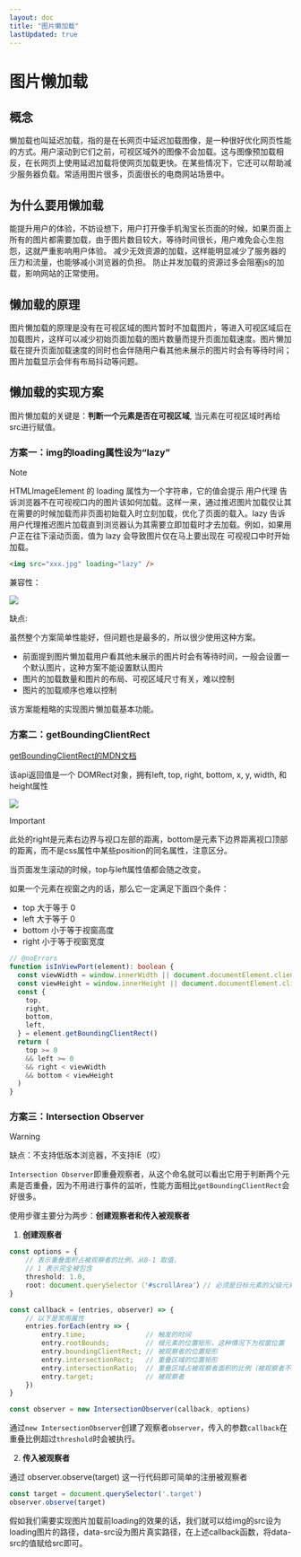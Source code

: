 ```yaml
---
layout: doc
title: "图片懒加载"
lastUpdated: true
---
```


# 图片懒加载

## 概念

懒加载也叫延迟加载，指的是在长网页中延迟加载图像，是一种很好优化网页性能的方式。用户滚动到它们之前，可视区域外的图像不会加载。这与图像预加载相反，在长网页上使用延迟加载将使网页加载更快。在某些情况下，它还可以帮助减少服务器负载。常适用图片很多，页面很长的电商网站场景中。

## 为什么要用懒加载

能提升用户的体验，不妨设想下，用户打开像手机淘宝长页面的时候，如果页面上所有的图片都需要加载，由于图片数目较大，等待时间很长，用户难免会心生抱怨，这就严重影响用户体验。
减少无效资源的加载，这样能明显减少了服务器的压力和流量，也能够减小浏览器的负担。
防止并发加载的资源过多会阻塞js的加载，影响网站的正常使用。

## 懒加载的原理

图片懒加载的原理是没有在可视区域的图片暂时不加载图片，等进入可视区域后在加载图片，这样可以减少初始页面加载的图片数量而提升页面加载速度。图片懒加载在提升页面加载速度的同时也会伴随用户看其他未展示的图片时会有等待时间；图片加载显示会伴有布局抖动等问题。

## 懒加载的实现方案

图片懒加载的关键是：**判断一个元素是否在可视区域**, 当元素在可视区域时再给src进行赋值。

### 方案一：img的loading属性设为“lazy”

> [!NOTE]
> HTMLImageElement 的 loading 属性为一个字符串，它的值会提示 用户代理 告诉浏览器不在可视视口内的图片该如何加载。这样一来，通过推迟图片加载仅让其在需要的时候加载而非页面初始载入时立刻加载，优化了页面的载入。lazy 告诉用户代理推迟图片加载直到浏览器认为其需要立即加载时才去加载。例如，如果用户正在往下滚动页面，值为 lazy 会导致图片仅在马上要出现在 可视视口中时开始加载。

```html
<img src="xxx.jpg" loading="lazy" />
```

兼容性：

![](/imgs/coding/page-load/1-comp.png)

缺点:

虽然整个方案简单性能好，但问题也是最多的，所以很少使用这种方案。

- 前面提到图片懒加载用户看其他未展示的图片时会有等待时间，一般会设置一个默认图片，这种方案不能设置默认图片
- 图片的加载数量和图片的布局、可视区域尺寸有关，难以控制
- 图片的加载顺序也难以控制

该方案能粗略的实现图片懒加载基本功能。

### 方案二：getBoundingClientRect

[getBoundingClientRect的MDN文档](https://developer.mozilla.org/en-US/docs/Web/API/Element/getBoundingClientRect)

该api返回值是一个 DOMRect对象，拥有left, top, right, bottom, x, y, width, 和 height属性

![](/imgs/coding/page-load/element-box-diagram.png)

> [!IMPORTANT]
> 此处的right是元素右边界与视口左部的距离，bottom是元素下边界距离视口顶部的距离，而不是css属性中某些position的同名属性，注意区分。

当页面发生滚动的时候，top与left属性值都会随之改变。

如果一个元素在视窗之内的话，那么它一定满足下面四个条件：

- top 大于等于 0
- left 大于等于 0
- bottom 小于等于视窗高度
- right 小于等于视窗宽度

```ts twoslash
// @noErrors
function isInViewPort(element): boolean {
  const viewWidth = window.innerWidth || document.documentElement.clientWidth
  const viewHeight = window.innerHeight || document.documentElement.clientHeight
  const {
    top,
    right,
    bottom,
    left,
  } = element.getBoundingClientRect()
  return (
    top >= 0
    && left >= 0
    && right < viewWidth
    && bottom < viewHeight
  )
}
```

### 方案三：Intersection Observer

> [!WARNING]
> 缺点：不支持低版本浏览器，不支持IE（哎）

`Intersection Observer`即重叠观察者，从这个命名就可以看出它用于判断两个元素是否重叠，因为不用进行事件的监听，性能方面相比`getBoundingClientRect`会好很多。

使用步骤主要分为两步：**创建观察者和传入被观察者**

1. **创建观察者**

```ts
const options = {
    // 表示重叠面积占被观察者的比例，从0-1 取值，
    // 1 表示完全被包含
    threshold: 1.0,
    root: document.querySelector（'#scrollArea'）// 必须是日标元素的父级元素
}

const callback = (entries, observer) => {
    // 以下是常用属性
    entries.forEach(entry => {
        entry.time;               // 触发的时间
        entry.rootBounds;         // 根元素的位置矩形，这种情况下为视窗位置
        entry.boundingClientRect; // 被观察者的位置矩形
        entry.intersectionRect;   // 重叠区域的位置矩形
        entry.intersectionRatio;  // 重叠区域占被观察者面积的比例（被观察者不是矩形时也按照矩形计算）
        entry.target;             // 被观察者
    })
}

const observer = new IntersectionObserver(callback, options)
```

通过`new IntersectionObserver`创建了观察者`observer`，传入的参数`callback`在重叠比例超过`threshold`时会被执行。

2. **传入被观察者**

通过 observer.observe(target) 这一行代码即可简单的注册被观察者

```js
const target = document.querySelector('.target')
observer.observe(target)
```

假如我们需要实现图片加载前loading的效果的话，我们就可以给img的src设为loading图片的路径，data-src设为图片真实路径，在上述callback函数，将data-src的值赋给src即可。